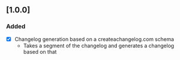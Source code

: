 ## [1.0.0]

### Added

- [x] Changelog generation based on a createachangelog.com schema
  - Takes a segment of the changelog and generates a changelog based on that
